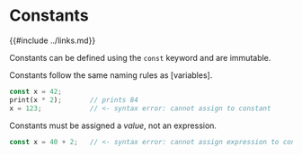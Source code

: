 Constants
=========

{{#include ../links.md}}

Constants can be defined using the `const` keyword and are immutable.

Constants follow the same naming rules as [variables].

```rust
const x = 42;
print(x * 2);       // prints 84
x = 123;            // <- syntax error: cannot assign to constant
```

Constants must be assigned a _value_, not an expression.

```rust
const x = 40 + 2;   // <- syntax error: cannot assign expression to constant
```
